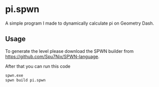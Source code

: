 # pi.spwn

A simple program I made to dynamically calculate pi on Geometry Dash.

## Usage

To generate the level please download the SPWN builder from https://github.com/Spu7Nix/SPWN-language.

After that you can run this code

```bat
spwn.exe
spwn build pi.spwn
```
